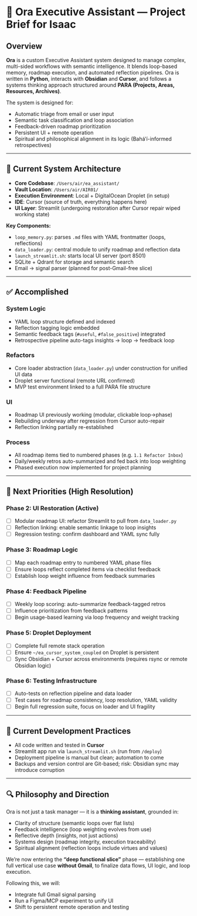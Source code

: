 # 🧠 Ora Executive Assistant — Project Brief for Isaac

## Overview

**Ora** is a custom Executive Assistant system designed to manage complex, multi-sided workflows with semantic intelligence. It blends loop-based memory, roadmap execution, and automated reflection pipelines. Ora is written in **Python**, interacts with **Obsidian** and **Cursor**, and follows a systems thinking approach structured around **PARA (Projects, Areas, Resources, Archives)**.

The system is designed for:
- Automatic triage from email or user input
- Semantic task classification and loop association
- Feedback-driven roadmap prioritization
- Persistent UI + remote operation
- Spiritual and philosophical alignment in its logic (Bahá’í-informed retrospectives)

---

## 🔧 Current System Architecture

- **Core Codebase**: `/Users/air/ea_assistant/`
- **Vault Location**: `/Users/air/AIR01/`
- **Execution Environment**: Local + DigitalOcean Droplet (in setup)
- **IDE**: Cursor (source of truth, everything happens here)
- **UI Layer**: Streamlit (undergoing restoration after Cursor repair wiped working state)

**Key Components:**
- `loop_memory.py`: parses `.md` files with YAML frontmatter (loops, reflections)
- `data_loader.py`: central module to unify roadmap and reflection data
- `launch_streamlit.sh`: starts local UI server (port 8501)
- SQLite + Qdrant for storage and semantic search
- Email → signal parser (planned for post-Gmail-free slice)

---

## ✅ Accomplished

### System Logic
- YAML loop structure defined and indexed
- Reflection tagging logic embedded
- Semantic feedback tags (`#useful`, `#false_positive`) integrated
- Retrospective pipeline auto-tags insights → loop → feedback loop

### Refactors
- Core loader abstraction (`data_loader.py`) under construction for unified UI data
- Droplet server functional (remote URL confirmed)
- MVP test environment linked to a full PARA file structure

### UI
- Roadmap UI previously working (modular, clickable loop→phase)
- Rebuilding underway after regression from Cursor auto-repair
- Reflection linking partially re-established

### Process
- All roadmap items tied to numbered phases (e.g. `1.1 Refactor Inbox`)
- Daily/weekly retros auto-summarized and fed back into loop weighting
- Phased execution now implemented for project planning

---

## 🧭 Next Priorities (High Resolution)

### Phase 2: UI Restoration (Active)
- [ ] Modular roadmap UI: refactor Streamlit to pull from `data_loader.py`
- [ ] Reflection linking: enable semantic linkage to loop insights
- [ ] Regression testing: confirm dashboard and YAML sync fully

### Phase 3: Roadmap Logic
- [ ] Map each roadmap entry to numbered YAML phase files
- [ ] Ensure loops reflect completed items via checklist feedback
- [ ] Establish loop weight influence from feedback summaries

### Phase 4: Feedback Pipeline
- [ ] Weekly loop scoring: auto-summarize feedback-tagged retros
- [ ] Influence prioritization from feedback patterns
- [ ] Begin usage-based learning via loop frequency and weight tracking

### Phase 5: Droplet Deployment
- [ ] Complete full remote stack operation
- [ ] Ensure `~/ea_cursor_system_coupled` on Droplet is persistent
- [ ] Sync Obsidian + Cursor across environments (requires rsync or remote Obsidian logic)

### Phase 6: Testing Infrastructure
- [ ] Auto-tests on reflection pipeline and data loader
- [ ] Test cases for roadmap consistency, loop resolution, YAML validity
- [ ] Begin full regression suite, focus on loader and UI fragility

---

## 🧪 Current Development Practices

- All code written and tested in **Cursor**
- Streamlit app run via `launch_streamlit.sh` (run from `/deploy`)
- Deployment pipeline is manual but clean; automation to come
- Backups and version control are Git-based; risk: Obsidian sync may introduce corruption

---

## 🔍 Philosophy and Direction

Ora is not just a task manager — it is a **thinking assistant**, grounded in:
- Clarity of structure (semantic loops over flat lists)
- Feedback intelligence (loop weighting evolves from use)
- Reflective depth (insights, not just actions)
- Systems design (roadmap integrity, execution traceability)
- Spiritual alignment (reflection loops include virtues and values)

We’re now entering the **“deep functional slice”** phase — establishing one full vertical use case **without Gmail**, to finalize data flows, UI logic, and loop execution.

Following this, we will:
- Integrate full Gmail signal parsing
- Run a Figma/MCP experiment to unify UI
- Shift to persistent remote operation and testing
